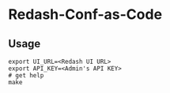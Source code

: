 # Redash-Conf-as-Code

## Usage
```
export UI_URL=<Redash UI URL>
export API_KEY=<Admin's API KEY>
# get help
make
```
